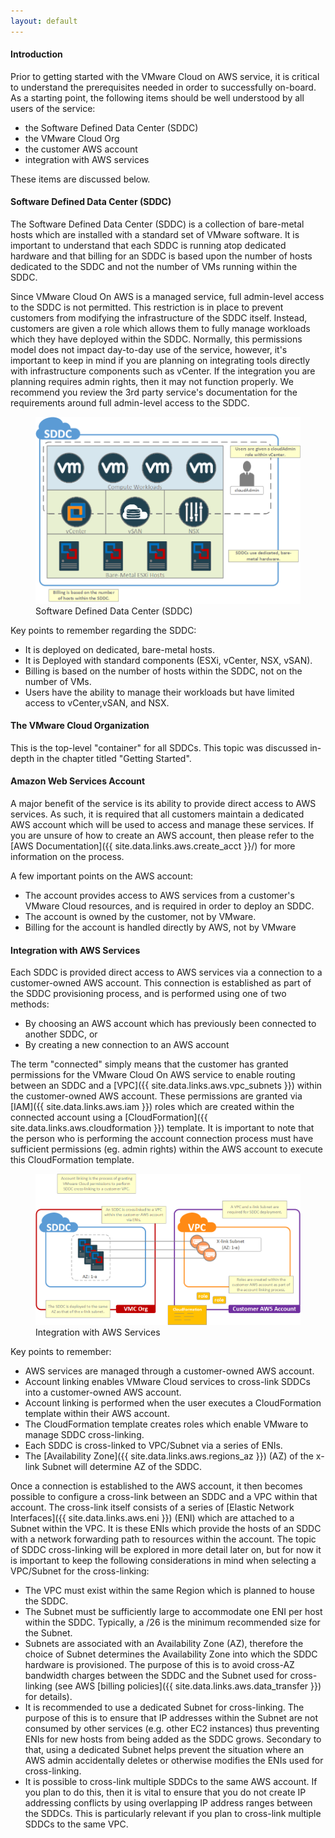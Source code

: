 ```yaml
---
layout: default
---
```


#### Introduction
Prior to getting started with the VMware Cloud on AWS service, it is critical to understand the prerequisites needed in order to successfully on-board. As a starting point, the following items should be well understood by all users of the service:
* the Software Defined Data Center (SDDC)
* the VMware Cloud Org
* the customer AWS account
* integration with AWS services

These items are discussed below.


#### Software Defined Data Center (SDDC)

The Software Defined Data Center (SDDC) is a collection of bare-metal hosts which are installed with a standard set of VMware software. It is important to understand that each SDDC is running atop dedicated hardware and that billing for an SDDC is based upon the number of hosts dedicated to the SDDC and not the number of VMs running within the SDDC.

Since VMware Cloud On AWS is a managed service, full admin-level access to the SDDC is not permitted. This restriction is in place to prevent customers from modifying the infrastructure of the SDDC itself.  Instead, customers are given a role which allows them to fully manage workloads which they have deployed within the SDDC. Normally, this permissions model does not impact day-to-day use of the service, however, it's important to keep in mind if you are planning on integrating tools directly with infrastructure components such as vCenter. If the integration you are planning requires admin rights, then it may not function properly. We recommend you review the 3rd party service's documentation for the requirements around full admin-level access to the SDDC.

<figure>
  <img src="./illustrations/sddc.png">
  <figcaption>Software Defined Data Center (SDDC)</figcaption>
</figure>


Key points to remember regarding the SDDC:
* It is deployed on dedicated, bare-metal hosts.
* It is Deployed with standard components (ESXi, vCenter, NSX, vSAN).
* Billing is based on the number of hosts within the SDDC, not on the number of VMs.
* Users have the ability to manage their workloads but have limited access to vCenter,vSAN, and NSX.


#### The VMware Cloud Organization
This is the top-level "container" for all SDDCs. This topic was discussed in-depth in the chapter titled "Getting Started".


#### Amazon Web Services Account

A major benefit of the service is its ability to provide direct access to AWS services. As such, it is required that all customers maintain a dedicated AWS account which will be used to access and manage these services.  If you are unsure of how to create an AWS account, then please refer to the [AWS Documentation]({{ site.data.links.aws.create_acct }}/) for more information on the process.

A few important points on the AWS account:

* The account provides access to AWS services from a customer's VMware Cloud resources, and is required in order to deploy an SDDC.
* The account is owned by the customer, not by VMware.
* Billing for the account is handled directly by AWS, not by VMware


#### Integration with AWS Services

Each SDDC is provided direct access to AWS services via a connection to a customer-owned AWS account. This connection is established as part of the SDDC provisioning process, and is performed using one of two methods:

* By choosing an AWS account which has previously been connected to another SDDC, or
* By creating a new connection to an AWS account

The term "connected" simply means that the customer has granted permissions for the VMware Cloud On AWS service to enable routing between an SDDC and a [VPC]({{ site.data.links.aws.vpc_subnets }}) within the customer-owned AWS account. These permissions are granted via [IAM]({{ site.data.links.aws.iam }}) roles which are created within the connected account using a [CloudFormation]({{ site.data.links.aws.cloudformation }}) template. It is important to note that the person who is performing the account connection process must have sufficient permissions (eg. admin rights) within the AWS account to execute this CloudFormation template.

<figure>
  <img src="./illustrations/awsServiceIntegration.png">
  <figcaption>Integration with AWS Services</figcaption>
</figure>


Key points to remember:
* AWS services are managed through a customer-owned AWS account.
* Account linking enables VMware Cloud services to cross-link SDDCs into a customer-owned AWS account.
* Account linking is performed when the user executes a CloudFormation template within their AWS account.
* The CloudFormation template creates roles which enable VMware to manage SDDC cross-linking.
* Each SDDC is cross-linked to VPC/Subnet via a series of ENIs.
* The [Availability Zone]({{ site.data.links.aws.regions_az }}) (AZ) of the x-link Subnet will determine AZ of the SDDC.


Once a connection is established to the AWS account, it then becomes possible to configure a cross-link between an SDDC and a VPC within that account. The cross-link itself consists of a series of [Elastic Network Interfaces]({{ site.data.links.aws.eni }}) (ENI) which are attached to a Subnet within the VPC. It is these ENIs which provide the hosts of an SDDC with a network forwarding path to resources within the account. The topic of SDDC cross-linking will be explored in more detail later on, but for now it is important to keep the following considerations in mind when selecting a VPC/Subnet for the cross-linking:

* The VPC must exist within the same Region which is planned to house the SDDC.
* The Subnet must be sufficiently large to accommodate one ENI per host within the SDDC. Typically, a /26 is the minimum recommended size for the Subnet.
* Subnets are associated with an Availability Zone (AZ), therefore the choice of Subnet determines the Availability Zone into which the SDDC hardware is provisioned. The purpose of this is to avoid cross-AZ bandwidth charges between the SDDC and the Subnet used for cross-linking (see AWS [billing policies]({{ site.data.links.aws.data_transfer }}) for details).
* It is recommended to use a dedicated Subnet for cross-linking. The purpose of this is to ensure that IP addresses within the Subnet are not consumed by other services (e.g. other EC2 instances) thus preventing ENIs for new hosts from being added as the SDDC grows. Secondary to that, using a dedicated Subnet helps prevent the situation where an AWS admin accidentally deletes or otherwise modifies the ENIs used for cross-linking.
* It is possible to cross-link multiple SDDCs to the same AWS account. If you plan to do this, then it is vital to ensure that you do not create IP addressing conflicts by using overlapping IP address ranges between the SDDCs. This is particularly relevant if you plan to cross-link multiple SDDCs to the same VPC.
